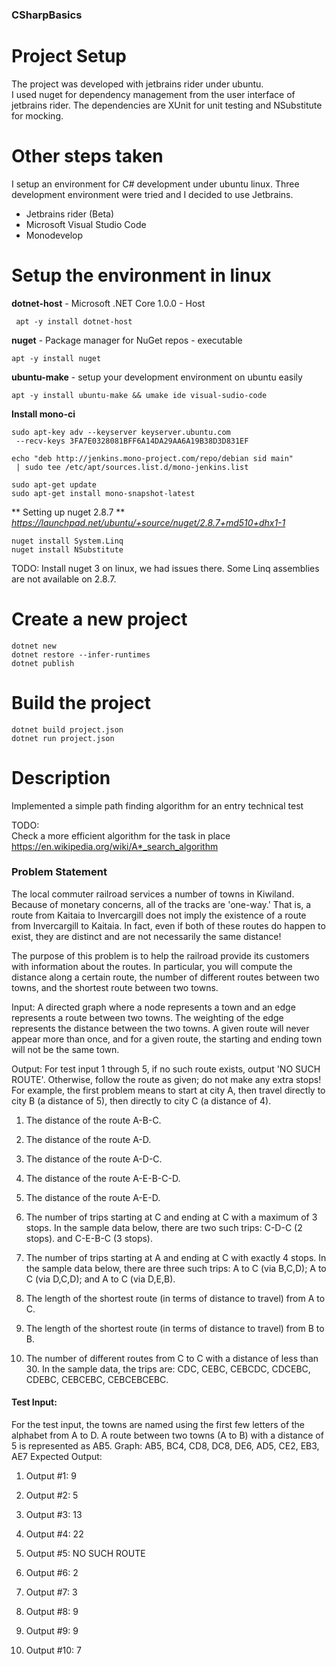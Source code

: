 ### CSharpBasics

# Project Setup
The project was developed with jetbrains rider under ubuntu.   
I used nuget for dependency management from the user interface of jetbrains rider.
The dependencies are XUnit for unit testing and NSubstitute for mocking.
  
# Other steps taken
I setup an environment for C# development under ubuntu linux.
Three development environment were tried and I decided to use Jetbrains.
 * Jetbrains rider (Beta)
 * Microsoft Visual Studio Code
 * Monodevelop

# Setup the environment in linux

**dotnet-host** - Microsoft .NET Core 1.0.0 - Host  
```
 apt -y install dotnet-host
```
**nuget** - Package manager for NuGet repos - executable  
```
apt -y install nuget
```
**ubuntu-make** - setup your development environment on ubuntu easily  
```
apt -y install ubuntu-make && umake ide visual-sudio-code
```
**Install mono-ci**  
```
sudo apt-key adv --keyserver keyserver.ubuntu.com  
 --recv-keys 3FA7E0328081BFF6A14DA29AA6A19B38D3D831EF    
 
echo "deb http://jenkins.mono-project.com/repo/debian sid main"  
 | sudo tee /etc/apt/sources.list.d/mono-jenkins.list  
 
sudo apt-get update  
sudo apt-get install mono-snapshot-latest 
```
** Setting up nuget 2.8.7 ** 
*https://launchpad.net/ubuntu/+source/nuget/2.8.7+md510+dhx1-1*  
```
nuget install System.Linq
nuget install NSubstitute
```
TODO: Install nuget 3 on linux, we had issues there. Some Linq assemblies are not available on 2.8.7.

# Create a new project
```
dotnet new
dotnet restore --infer-runtimes
dotnet publish
```  

# Build the project
```
dotnet build project.json
dotnet run project.json  
```

# Description

Implemented a simple path finding algorithm for an entry technical test

TODO:  
Check a more efficient algorithm for the task in place 
 https://en.wikipedia.org/wiki/A*_search_algorithm

### Problem Statement

The local commuter railroad services a number of towns in Kiwiland.  Because of monetary concerns, all of the tracks are 'one-way.'  That is, a route from Kaitaia to Invercargill does not imply the existence of a route from Invercargill to Kaitaia.  In fact, even if both of these routes do happen to exist, they are distinct and are not necessarily the same distance! 
 
The purpose of this problem is to help the railroad provide its customers with information about the routes.  In particular, you will compute the distance along a certain route, the number of different routes between two towns, and the shortest route between two towns. 
 
Input:  A directed graph where a node represents a town and an edge represents a route between two towns.  The weighting of the edge represents the distance between the two towns.  A given route will never appear more than once, and for a given route, the starting and ending town will not be the same town. 
 
Output: For test input 1 through 5, if no such route exists, output 'NO SUCH ROUTE'.  Otherwise, follow the route as given; do not make any extra stops!  For example, the first problem means to start at city A, then travel directly to city B (a distance of 5), then directly to city C (a distance of 4). 

1. The distance of the route A-B-C. 

2. The distance of the route A-D. 

3. The distance of the route A-D-C. 

4. The distance of the route A-E-B-C-D. 

5. The distance of the route A-E-D. 

6. The number of trips starting at C and ending at C with a maximum of 3 stops.  In the sample data below, there are two such trips: C-D-C (2 stops). and C-E-B-C (3 stops). 
7. The number of trips starting at A and ending at C with exactly 4 stops.  In the sample data below, there are three such trips: A to C (via B,C,D); A to C (via D,C,D); and A to C (via D,E,B). 
8. The length of the shortest route (in terms of distance to travel) from A to C. 
9. The length of the shortest route (in terms of distance to travel) from B to B. 
10. The number of different routes from C to C with a distance of less than 30.  In the sample data, the trips are: CDC, CEBC, CEBCDC, CDCEBC, CDEBC, CEBCEBC, CEBCEBCEBC. 
 
#### Test Input: 
For the test input, the towns are named using the first few letters of the alphabet from A to D.  A route between two towns (A to B) with a distance of 5 is represented as AB5. 
Graph: AB5, BC4, CD8, DC8, DE6, AD5, CE2, EB3, AE7 
Expected Output: 
1. Output #1: 9 

2. Output #2: 5 

3. Output #3: 13 

4. Output #4: 22 

5. Output #5: NO SUCH ROUTE 

6. Output #6: 2 

7. Output #7: 3 

8. Output #8: 9 

9. Output #9: 9 

10. Output #10: 7